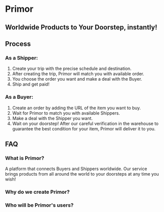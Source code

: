 # **Primor**
## Worldwide Products to Your Doorstep, instantly! ##

## **Process** ##
### As a Shipper: ###
1. Create your trip with the precise schedule and destination.
2. After creating the trip, Primor will match you with available order.
3. You choose the order you want and make a deal with the Buyer.
4. Ship and get paid!

### As a Buyer: ###
1. Create an order by adding the URL of the item you want to buy.
2. Wait for Primor to match you with available Shippers.
3. Make a deal with the Shipper you want.
4. Wait on your doorstep! After our careful verification in the warehouse to guarantee the best condition for your item, Primor will deliver it to you.

## **FAQ** ##
### What is Primor? ###
A platform that connects Buyers and Shippers worldwide. Our service brings products from all around the world to your doorsteps at any time you wish!

### Why do we create Primor? ###


### Who will be Primor's users?

